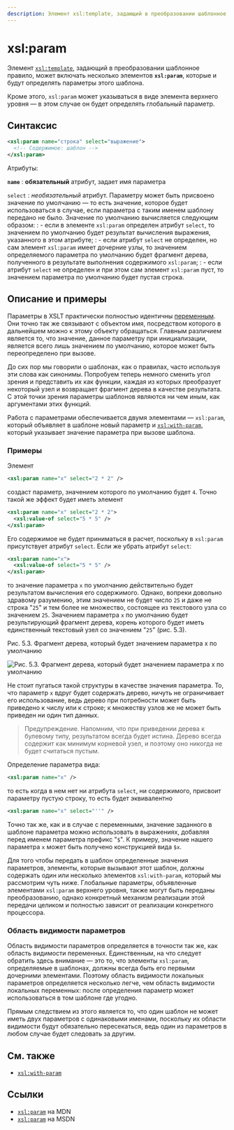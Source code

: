 ```yaml
---
description: Элемент xsl:template, задающий в преобразовании шаблонное правило, может включать несколько элементов xsl:param, которые и будут определять параметры этого шаблона
---
```


# xsl:param

Элемент [`xsl:template`](xsl-template.md), задающий в преобразовании шаблонное правило, может включать несколько элементов **`xsl:param`**, которые и будут определять параметры этого шаблона.

Кроме этого, `xsl:param` может указываться в виде элемента верхнего уровня — в этом случае он будет определять глобальный параметр.

## Синтаксис

```xml
<xsl:param name="строка" select="выражение">
  <!-- Содержимое: шаблон -->
</xsl:param>
```

Атрибуты:

**`name`**
: **обязательный** атрибут, задает имя параметра

`select`
: _необязательный_ атрибут. Параметру может быть присвоено значение по умолчанию — то есть значение, которое будет использоваться в случае, если параметра с таким именем шаблону передано не было. Значение по умолчанию вычисляется следующим образом:
: - если в элементе `xsl:param` определен атрибут `select`, то значением по умолчанию будет результат вычисления выражения, указанного в этом атрибуте;
: - если атрибут `select` не определен, но сам элемент `xsl:param` имеет дочерние узлы, то значением определяемого параметра по умолчанию будет фрагмент дерева, полученного в результате выполнения содержимого `xsl:param`;
: - если атрибут `select` не определен и при этом сам элемент `xsl:param` пуст, то значением параметра по умолчанию будет пустая строка.

## Описание и примеры

Параметры в XSLT практически полностью идентичны [переменным](xsl-variable.md). Они точно так же связывают с объектом имя, посредством которого в дальнейшем можно к этому объекту обращаться. Главным различием является то, что значение, данное параметру при инициализации, является всего лишь значением по умолчанию, которое может быть переопределено при вызове.

До сих пор мы говорили о шаблонах, как о правилах, часто используя эти слова как синонимы. Попробуем теперь немного сменить угол зрения и представить их как функции, каждая из которых преобразует некоторый узел и возвращает фрагмент дерева в качестве результата. С этой точки зрения параметры шаблонов являются ни чем иным, как аргументами этих функций.

Работа с параметрами обеспечивается двумя элементами — `xsl:param`, который объявляет в шаблоне новый параметр и [`xsl:with-param`](xsl-with-param.md), который указывает значение параметра при вызове шаблона.

### Примеры

Элемент

```xml
<xsl:param name="x" select="2 * 2" />
```

создаст параметр, значением которого по умолчанию будет `4`. Точно такой же эффект будет иметь элемент

```xml
<xsl:param name="x" select="2 * 2">
  <xsl:value-of select="5 * 5" />
</xsl:param>
```

Его содержимое не будет приниматься в расчет, поскольку в `xsl:param` присутствует атрибут `select`. Если же убрать атрибут `select`:

```xml
<xsl:param name="x">
  <xsl:value-of select="5 * 5" />
</xsl:param>
```

то значение параметра `x` по умолчанию действительно будет результатом вычисления его содержимого. Однако, вопреки довольно здравому разумению, этим значением не будет число `25` и даже не строка "`25`" и тем более не множество, состоящее из текстового узла со значением `25`. Значением параметра `x` по умолчанию будет результирующий фрагмент дерева, корень которого будет иметь единственный текстовый узел со значением "`25`" (рис. 5.3).

Рис. 5.3. Фрагмент дерева, который будет значением параметра x по умолчанию

![Рис. 5.3. Фрагмент дерева, который будет значением параметра x по умолчанию](xsl-param.png)

Не стоит пугаться такой структуры в качестве значения параметра. То, что параметр `x` вдруг будет содержать дерево, ничуть не ограничивает его использование, ведь дерево при потребности может быть приведено к числу или к строке; к множеству узлов же не может быть приведен ни один тип данных.

> Предупреждение. Напомним, что при приведении дерева к булевому типу, результатом всегда будет истина. Дерево всегда содержит как минимум корневой узел, и поэтому оно никогда не будет считаться пустым.

Определение параметра вида:

```xml
<xsl:param name="x" />
```

то есть когда в нем нет ни атрибута `select`, ни содержимого, присвоит параметру пустую строку, то есть будет эквивалентно

```xml
<xsl:param name="x" select="''" />
```

Точно так же, как и в случае с переменными, значение заданного в шаблоне параметра можно использовать в выражениях, добавляя перед именем параметра префикс "`$`". К примеру, значение нашего параметра `x` может быть получено конструкцией вида `$x`.

Для того чтобы передать в шаблон определенные значения параметров, элементы, которые вызывают этот шаблон, должны содержать один или несколько элементов `xsl:with-param`, который мы рассмотрим чуть ниже. Глобальные параметры, объявленные элементами `xsl:param` верхнего уровня, также могут быть переданы преобразованию, однако конкретный механизм реализации этой передачи целиком и полностью зависит от реализации конкретного процессора.

### Область видимости параметров

Область видимости параметров определяется в точности так же, как область видимости переменных. Единственным, на что следует обратить здесь внимание — это то, что элементы `xsl:param`, определяемые в шаблонах, должны всегда быть его первыми дочерними элементами. Поэтому область видимости локальных параметров определяется несколько легче, чем область видимости локальных переменных: после определения параметр может использоваться в том шаблоне где угодно.

Прямым следствием из этого является то, что один шаблон не может иметь двух параметров с одинаковыми именами, поскольку их области видимости будут обязательно пересекаться, ведь один из параметров в любом случае будет следовать за другим.

## См. также

- [`xsl:with-param`](xsl-with-param.md)

## Ссылки

- [`xsl:param`](https://developer.mozilla.org/en/XSLT/param) на MDN
- [`xsl:param`](https://msdn.microsoft.com/en-us/library/ms256096.aspx) на MSDN
